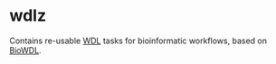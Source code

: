 # wdlz

Contains re-usable [WDL](https://github.com/openwdl/wdl) tasks
for bioinformatic workflows, based on [BioWDL](https://github.com/biowdl).
